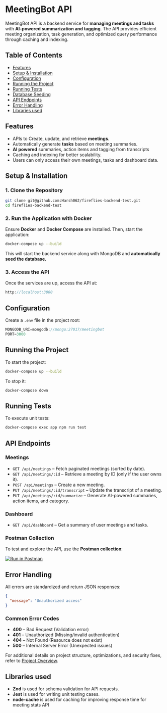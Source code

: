 # MeetingBot API

MeetingBot API is a backend service for **managing meetings and tasks** with **AI-powered summarization and tagging**. The API provides efficient meeting organization, task generation, and optimized query performance through caching and indexing.

## Table of Contents

- [Features](#features)
- [Setup & Installation](#setup--installation)
- [Configuration](#configuration)
- [Running the Project](#running-the-project)
- [Running Tests](#running-tests)
- [Database Seeding](#database-seeding)
- [API Endpoints](#api-endpoints)
- [Error Handling](#error-handling)
- [Libraries used](#tech-stack)

## Features

- APIs to Create, update, and retrieve **meetings**.
- Automatically generate **tasks** based on meeting summaries.
- **AI powered** summaries, action items and tagging from transcripts
- Caching and indexing for better scalability.
- Users can only access their own meetings, tasks and dashboard data.

## Setup & Installation

### 1\. Clone the Repository

```bash
git clone git@github.com:Harsh062/fireflies-backend-test.git
cd fireflies-backend-test
```

### 2\. Run the Application with Docker

Ensure **Docker** and **Docker Compose** are installed. Then, start the application:

```bash
docker-compose up --build
```

This will start the backend service along with MongoDB and **automatically seed the database.**

### 3\. Access the API

Once the services are up, access the API at:

```javascript
http://localhost:3000
```

## Configuration

Create a `.env` file in the project root:

```javascript
MONGODB_URI=mongodb://mongo:27017/meetingbot
PORT=3000
```

## Running the Project

To start the project:

```bash
docker-compose up --build
```

To stop it:

```bash
docker-compose down
```

## Running Tests

To execute unit tests:

```bash
docker-compose exec app npm run test
```

## API Endpoints

### Meetings

- `GET /api/meetings` – Fetch paginated meetings (sorted by date).
- `GET /api/meetings/:id` – Retrieve a meeting by ID (only if the user owns it).
- `POST /api/meetings` – Create a new meeting.
- `PUT /api/meetings/:id/transcript` – Update the transcript of a meeting.
- `PUT /api/meetings/:id/summarize` – Generate AI-powered summaries, action items, and category.

### Dashboard

- `GET /api/dashboard` – Get a summary of user meetings and tasks.

### Postman Collection

To test and explore the API, use the **Postman collection**:

[![Run in Postman](https://run.pstmn.io/button.svg)](https://github.com/Harsh062/fireflies-backend-test/blob/master/postman_collection.json)

## Error Handling

All errors are standardized and return JSON responses:

```json
{
  "message": "Unauthorized access"
}
```

### Common Error Codes

- **400** – Bad Request (Validation error)
- **401** – Unauthorized (Missing/invalid authentication)
- **404** – Not Found (Resource does not exist)
- **500** – Internal Server Error (Unexpected issues)

For additional details on project structure, optimizations, and security fixes, refer to [Project Overview](https://github.com/Harsh062/fireflies-backend-test/blob/master/project-overview.md).

## Libraries used

- **Zod** is used for schema validation for API requests.
- **Jest** is used for writing unit testing cases.
- **node-cache** is used for caching for improving response time for meeting stats API
